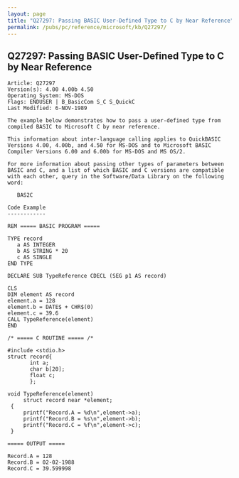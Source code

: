 ```yaml
---
layout: page
title: "Q27297: Passing BASIC User-Defined Type to C by Near Reference"
permalink: /pubs/pc/reference/microsoft/kb/Q27297/
---
```


## Q27297: Passing BASIC User-Defined Type to C by Near Reference

	Article: Q27297
	Version(s): 4.00 4.00b 4.50
	Operating System: MS-DOS
	Flags: ENDUSER | B_BasicCom S_C S_QuickC
	Last Modified: 6-NOV-1989
	
	The example below demonstrates how to pass a user-defined type from
	compiled BASIC to Microsoft C by near reference.
	
	This information about inter-language calling applies to QuickBASIC
	Versions 4.00, 4.00b, and 4.50 for MS-DOS and to Microsoft BASIC
	Compiler Versions 6.00 and 6.00b for MS-DOS and MS OS/2.
	
	For more information about passing other types of parameters between
	BASIC and C, and a list of which BASIC and C versions are compatible
	with each other, query in the Software/Data Library on the following
	word:
	
	   BAS2C
	
	Code Example
	------------
	
	REM ===== BASIC PROGRAM =====
	
	TYPE record
	   a AS INTEGER
	   b AS STRING * 20
	   c AS SINGLE
	END TYPE
	
	DECLARE SUB TypeReference CDECL (SEG p1 AS record)
	
	CLS
	DIM element AS record
	element.a = 128
	element.b = DATE$ + CHR$(0)
	element.c = 39.6
	CALL TypeReference(element)
	END
	
	/* ===== C ROUTINE ===== /*
	
	#include <stdio.h>
	struct record{
	       int a;
	       char b[20];
	       float c;
	       };
	
	void TypeReference(element)
	     struct record near *element;
	 {
	     printf("Record.A = %d\n",element->a);
	     printf("Record.B = %s\n",element->b);
	     printf("Record.C = %f\n",element->c);
	 }
	
	===== OUTPUT =====
	
	Record.A = 128
	Record.B = 02-02-1988
	Record.C = 39.599998
